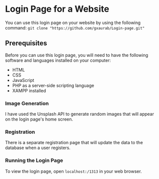 # Login Page for a Website

You can use this login page on your website by using the following command: `git clone "https://github.com/gxaurab/Login-page.git"`

## Prerequisites

Before you can use this login page, you will need to have the following software and languages installed on your computer: 

- HTML
- CSS
- JavaScript
- PHP as a server-side scripting language
- XAMPP installed

### Image Generation

I have used the Unsplash API to generate random images that will appear on the login page's home screen.

### Registration

There is a separate registration page that will update the data to the database when a user registers.

### Running the Login Page

To view the login page, open `localhost:/1313` in your web browser.
